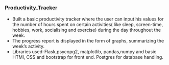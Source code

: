 # <h3>Productivity_Tracker</h3>
-	Built a basic productivity tracker where the user can input his values for the number of hours spent on certain activities( like sleep, screen-time, hobbies, work, socialising and exercise) during the day throughout the week.
-	The progress report is displayed in the form of graphs, summarizing the week’s activity.
-	Libraries used-Flask,psycopg2, matplotlib, pandas,numpy and basic HTMl, CSS and bootstrap for front end. Postgres for database handling.

